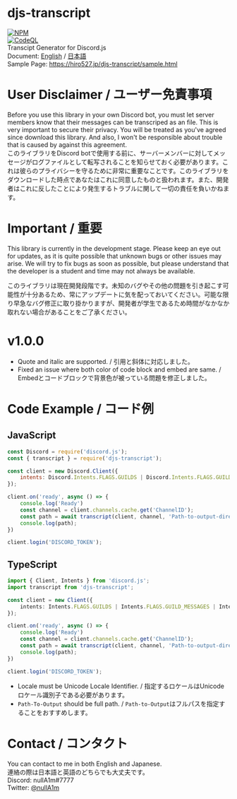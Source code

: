 # djs-transcript
[![NPM](https://nodei.co/npm/djs-transcript.png?downloads=true&downloadRank=true&stars=true)](https://nodei.co/npm/djs-transcript/)\
[![CodeQL](https://github.com/Hiro527/djs-transcript/actions/workflows/codeql-analysis.yml/badge.svg)](https://github.com/Hiro527/djs-transcript/actions/workflows/codeql-analysis.yml)\
Transcipt Generator for Discord.js\
Document: [English](https://hiro527.gitbook.io/djs-transcript-guide/) / [日本語](https://hiro527.gitbook.io/djs-transcript-guide-ja/)\
Sample Page: https://hiro527.jp/djs-transcript/sample.html

# User Disclaimer / ユーザー免責事項
 Before you use this library in your own Discord bot, you must let server members know that their messages can be transcriped as an file. This is very important to secure their privacy. You will be treated as you've agreed since download this library. And also, I won't be responsible about trouble that is caused by against this agreement.\
 このライブラリをDiscord botで使用する前に、サーバーメンバーに対してメッセージがログファイルとして転写されることを知らせておく必要があります。これは彼らのプライバシーを守るために非常に重要なことです。このライブラリをダウンロードした時点であなたはこれに同意したものと扱われます。また、開発者はこれに反したことにより発生するトラブルに関して一切の責任を負いかねます。

# Important / 重要
 This library is currently in the development stage. Please keep an eye out for updates, as it is quite possible that unknown bugs or other issues may arise. We will try to fix bugs as soon as possible, but please understand that the developer is a student and time may not always be available.

 このライブラリは現在開発段階です。未知のバグやその他の問題を引き起こす可能性が十分あるため、常にアップデートに気を配っておいてください。可能な限り早急なバグ修正に取り掛かりますが、開発者が学生であるため時間がなかなか取れない場合があることをご了承ください。

# v1.0.0
- Quote and italic are supported. / 引用と斜体に対応しました。
- Fixed an issue where both color of code block and embed are same. / Embedとコードブロックで背景色が被っている問題を修正しました。

# Code Example / コード例
## JavaScript
```js
const Discord = require('discord.js');
const { transcript } = require('djs-transcript');

const client = new Discord.Client({
    intents: Discord.Intents.FLAGS.GUILDS | Discord.Intents.FLAGS.GUILD_MESSAGES | Discord.Intents.FLAGS.GUILD_MEMBERS
});

client.on('ready', async () => {
    console.log('Ready')
    const channel = client.channels.cache.get('ChannelID');
    const path = await transcript(client, channel, 'Path-to-output-directory', 'Locale');
    console.log(path);
})

client.login('DISCORD_TOKEN');
```

## TypeScript
```ts
import { Client, Intents } from 'discord.js';
import transcript from 'djs-transcript';

const client = new Client({
    intents: Intents.FLAGS.GUILDS | Intents.FLAGS.GUILD_MESSAGES | Intents.FLAGS.GUILD_MEMBERS
});

client.on('ready', async () => {
    console.log('Ready')
    const channel = client.channels.cache.get('ChannelID');
    const path = await transcript(client, channel, 'Path-to-output-directory', 'Locale');
    console.log(path);
})

client.login('DISCORD_TOKEN');
```

- Locale must be Unicode Locale Identifier. / 指定するロケールはUnicodeロケール識別子である必要があります。
- `Path-To-Output` should be full path. / `Path-to-Output`はフルパスを指定することをおすすめします。

# Contact / コンタクト
You can contact to me in both English and Japanese.\
連絡の際は日本語と英語のどちらでも大丈夫です。\
Discord: nullA1m#7777\
Twitter: [@nullA1m](https://twitter.com/nullA1m)